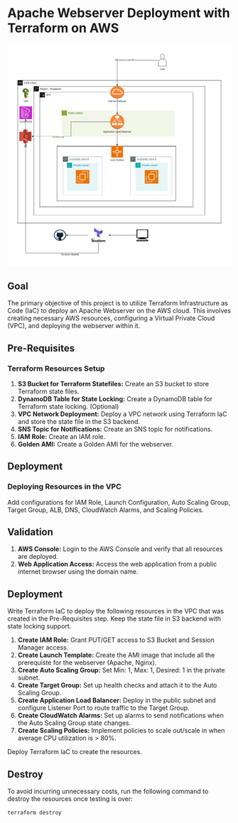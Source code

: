 <h1>Apache Webserver Deployment with Terraform on AWS</h1>

![CHEESE](Diagram/Apache.jpg)


<h2>Goal</h2>
<p>The primary objective of this project is to utilize Terraform Infrastructure as Code (IaC) to deploy an Apache Webserver on the AWS cloud. This involves creating necessary AWS resources, configuring a Virtual Private Cloud (VPC), and deploying the webserver within it.</p>
<h2>Pre-Requisites</h2>
<h3>Terraform Resources Setup</h3>
<ol>
  <li><strong>S3 Bucket for Terraform Statefiles:</strong> Create an S3 bucket to store Terraform state files.</li>
  <li><strong>DynamoDB Table for State Locking:</strong> Create a DynamoDB table for Terraform state locking. (Optional)</li> 
  <li><strong>VPC Network Deployment:</strong> Deploy a VPC network using Terraform IaC and store the state file in the S3 backend.</li>
  <li><strong>SNS Topic for Notifications:</strong> Create an SNS topic for notifications.</li>
  <li><strong>IAM Role:</strong> Create an IAM role.</li>
  <li><strong>Golden AMI:</strong> Create a Golden AMI for the webserver.</li>
</ol>
<h2>Deployment</h2>
<h3>Deploying Resources in the VPC</h3>
<p>Add configurations for IAM Role, Launch Configuration, Auto Scaling Group, Target Group, ALB, DNS, CloudWatch Alarms, and Scaling Policies.</p>
<h2>Validation</h2>
<ol>
  <li><strong>AWS Console:</strong> Login to the AWS Console and verify that all resources are deployed.</li>
  <li><strong>Web Application Access:</strong> Access the web application from a public internet browser using the domain name.</li>
</ol>
<h2>Deployment</h2>

<p>Write Terraform IaC to deploy the following resources in the VPC that was created in the Pre-Requisites step. Keep the state file in S3 backend with state locking support.</p>

<ol>
  <li>
    <strong>Create IAM Role:</strong> Grant PUT/GET access to S3 Bucket and Session Manager access.
  </li>

  <li>
    <strong>Create Launch Template:</strong> Create the AMI image that include all the prerequiste for the webserver (Apache, Nginx).
  </li>

  <li>
    <strong>Create Auto Scaling Group:</strong> Set Min: 1, Max: 1, Desired: 1 in the private subnet.
  </li>

  <li>
    <strong>Create Target Group:</strong> Set up health checks and attach it to the Auto Scaling Group.
  </li>

  <li>
    <strong>Create Application Load Balancer:</strong> Deploy in the public subnet and configure Listener Port to route traffic to the Target Group.
  </li>

  <li>
    <strong>Create CloudWatch Alarms:</strong> Set up alarms to send notifications when the Auto Scaling Group state changes.
  </li>

  <li>
    <strong>Create Scaling Policies:</strong> Implement policies to scale out/scale in when average CPU utilization is > 80%.
  </li>
</ol>

<p>Deploy Terraform IaC to create the resources.</p>

<h2>Destroy</h2>
<p>To avoid incurring unnecessary costs, run the following command to destroy the resources once testing is over:</p>
<pre><code>terraform destroy</code></pre>
</body>
</html>
